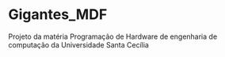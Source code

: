 # Gigantes_MDF
Projeto da matéria Programação de Hardware de engenharia de computação da Universidade Santa Cecília
